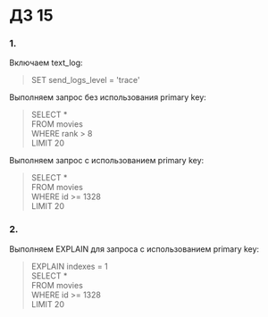 # ДЗ 15  
### 1.  
Включаем text_log:  
> SET send_logs_level = 'trace'  
  
Выполняем запрос без использования primary key:  
> SELECT *  
FROM movies  
WHERE rank > 8  
LIMIT 20  
  
Выполняем запрос с использованием primary key:  
> SELECT *  
FROM movies  
WHERE id >= 1328  
LIMIT 20  
  
### 2.  
Выполняем EXPLAIN для запроса с использованием primary key:  
> EXPLAIN indexes = 1  
SELECT *  
FROM movies  
WHERE id >= 1328  
LIMIT 20  
  
